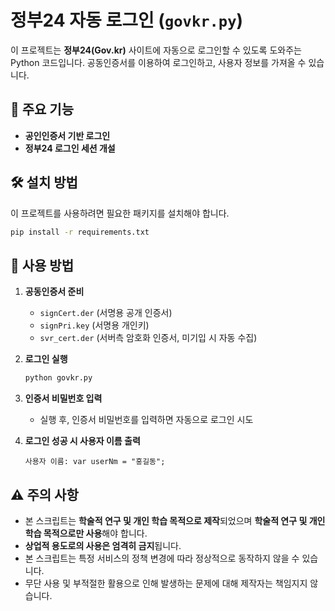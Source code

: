 # 정부24 자동 로그인 (`govkr.py`)

이 프로젝트는 **정부24(Gov.kr)** 사이트에 자동으로 로그인할 수 있도록 도와주는 Python 코드입니다. 공동인증서를 이용하여 로그인하고, 사용자 정보를 가져올 수 있습니다.

## 📌 주요 기능

- **공인인증서 기반 로그인**
- **정부24 로그인 세션 개설**

## 🛠️ 설치 방법

이 프로젝트를 사용하려면 필요한 패키지를 설치해야 합니다.

```bash
pip install -r requirements.txt
```

## 🚀 사용 방법

1. **공동인증서 준비**

   - `signCert.der` (서명용 공개 인증서)
   - `signPri.key` (서명용 개인키)
   - `svr_cert.der` (서버측 암호화 인증서, 미기입 시 자동 수집)

2. **로그인 실행**

   ```bash
   python govkr.py
   ```

3. **인증서 비밀번호 입력**

   - 실행 후, 인증서 비밀번호를 입력하면 자동으로 로그인 시도

4. **로그인 성공 시 사용자 이름 출력**

   ```text
   사용자 이름: var userNm = "홍길동";
   ```

## ⚠️ 주의 사항

- 본 스크립트는 **학술적 연구 및 개인 학습 목적으로 제작**되었으며 **학술적 연구 및 개인 학습 목적으로만 사용**해야 합니다.
- **상업적 용도로의 사용은 엄격히 금지**됩니다.  
- 본 스크립트는 특정 서비스의 정책 변경에 따라 정상적으로 동작하지 않을 수 있습니다.
- 무단 사용 및 부적절한 활용으로 인해 발생하는 문제에 대해 제작자는 책임지지 않습니다.